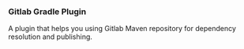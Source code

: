 ### Gitlab Gradle Plugin

A plugin that helps you using Gitlab Maven repository for dependency resolution and publishing.

